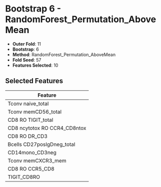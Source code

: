 # Bootstrap 6 - RandomForest_Permutation_AboveMean

- **Outer Fold**: 11
- **Bootstrap**: 6
- **Method**: RandomForest_Permutation_AboveMean
- **Fold Seed**: 57
- **Features Selected**: 10

## Selected Features

| Feature |
|---------|
| Tconv naive_total |
| Tconv memCD56_total |
| CD8 RO TIGIT_total |
| CD8 ncytotox RO CCR4_CD8ntox |
| CD8 RO DR_CD3 |
| Bcells CD27posIgDneg_total |
| CD14mono_CD3neg |
| Tconv memCXCR3_mem |
| CD8 RO CCR5_CD8 |
| TIGIT_CD8RO |
